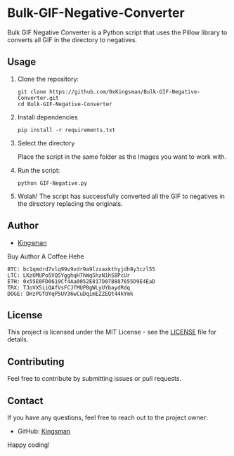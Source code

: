 # Bulk-GIF-Negative-Converter

Bulk GIF Negative Converter is a Python script that uses the Pillow library to converts all GIF in the directory to negatives.

## Usage

1. Clone the repository:

    ```
    git clone https://github.com/0xKingsman/Bulk-GIF-Negative-Converter.git
    cd Bulk-GIF-Negative-Converter
    ```
2. Install dependencies

    ```
    pip install -r requirements.txt
    ```
3. Select the directory

   Place the script in the same folder as the Images you want to work with.
   
5. Run the script:

    ```
    python GIF-Negative.py
    ```

6. Wolah! The script has successfully converted all the GIF to negatives in the directory replacing the originals.


## Author

- [Kingsman](https://github.com/0xKingsman)

Buy Author A Coffee Hehe
```
BTC: bc1qmdrd7vlq99v9vdr9a9lzxaxkthyjdh8y3czl55
LTC: LKzUMUPo5VQSYgghqH7hWqShzN1hS8PcUr
ETH: 0x55E0FD0619Cf4Aa0052E817D078887655D9E4EaD
TRX: TJoVX5iiQAfVsFCJfMUPBgWLyUYbaydRdq
DOGE: DHzPGfUYqP5UV36wCuDqimEZZEQt44kYmk
```
## License

This project is licensed under the MIT License - see the [LICENSE](LICENSE) file for details.

## Contributing

Feel free to contribute by submitting issues or pull requests.

## Contact

If you have any questions, feel free to reach out to the project owner:

- GitHub: [Kingsman](https://github.com/0xKingsman)

Happy coding!
